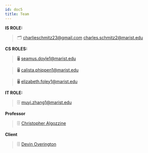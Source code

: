 ```yaml
---
id: doc5
title: Team 
---
```


**IS ROLE:**

> 🗂️ [charlieschmitz23@gmail.com](mailto:charlieschmitz23@gmail.com)
>     [charles.schmitz2@marist.edu](mailto:charles.schmitz2@marist.edu)

**CS ROLES:**

> 🖥️ [seamus.doyle1@marist.edu](mailto:seamus.doyle1@marist.edu)

> 🖥️ [calista.phippen1@marist.edu](mailto:calista.phippen1@marist.edu)

> 🖥️ [elizabeth.foley1@marist.edu](mailto:elizabeth.foley1@marist.edu)

**IT ROLE:**

> 🗄️ [muyi.zhang1@marist.edu](mailto:muyi.zhang1@marist.edu)

**Professor**

> 🗄️ [Christopher Algozzine](mailto:muyi.zhang1@marist.edu)

**Client**

> 🗄️ [Devin Overington](mailto:devin.overington@gtelcorp.com)
